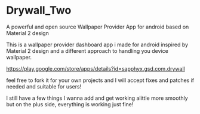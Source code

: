 # Drywall_Two
A powerful and open source Wallpaper Provider App for android based on Material 2 design

This is a wallpaper provider dashboard app i made for android inspired by Material 2 design and a different approach to handling you device wallpaper. 

https://play.google.com/store/apps/details?id=sapphyx.gsd.com.drywall

feel free to fork it for your own projects and I will accept fixes and patches if needed and suitable for users!

I still have a few things I wanna add and get working alittle more smoothly but on the plus side, everything is working just fine!
